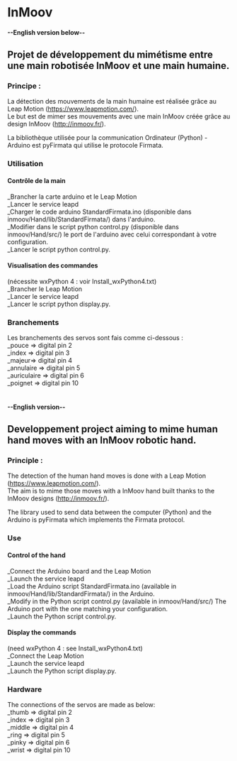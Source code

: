 # InMoov

#### --English version below--
## Projet de développement du mimétisme entre une main robotisée InMoov et une main humaine.

### Principe :
La détection des mouvements de la main humaine est réalisée grâce au Leap Motion (https://www.leapmotion.com/). <br />
Le but est de mimer ses mouvements avec une main InMoov créée grâce au design InMoov (http://inmoov.fr/).

La bibliothèque utilisée pour la communication Ordinateur (Python) - Arduino est pyFirmata qui utilise le protocole Firmata.

### Utilisation
#### Contrôle de la main
  _Brancher la carte arduino et le Leap Motion<br />
  _Lancer le service leapd<br />
  _Charger le code arduino StandardFirmata.ino (disponible dans inmoov/Hand/lib/StandardFirmata/) dans l'arduino.<br />
  _Modifier dans le script python control.py  (disponible dans inmoov/Hand/src/) le port de l'arduino avec celui correspondant à votre configuration.<br />
  _Lancer le script python control.py.
  
#### Visualisation des commandes 
(nécessite wxPython 4 : voir Install_wxPython4.txt)<br />
  _Brancher le Leap Motion<br />
  _Lancer le service leapd<br />
  _Lancer le script python display.py.

### Branchements
Les branchements des servos sont fais comme ci-dessous : <br />
    _pouce => digital pin 2 <br />
    _index => digital pin 3 <br />
    _majeur=> digital pin 4 <br />
    _annulaire => digital pin 5 <br />
    _auriculaire => digital pin 6 <br />
    _poignet => digital pin 10 <br /> <br />

#### --English version--
## Developpement project aiming to mime human hand moves with an InMoov robotic hand.

### Principle :
The detection of the human hand moves is done with a Leap Motion (https://www.leapmotion.com/). <br />
The aim is to mime those moves with a InMoov hand built thanks to the InMoov designs (http://inmoov.fr/).

The library used to send data between the computer (Python) and the Arduino is pyFirmata which implements the Firmata protocol.

### Use
#### Control of the hand
  _Connect the Arduino board and the Leap Motion<br />
  _Launch the service leapd<br />
  _Load the Arduino script StandardFirmata.ino (available in inmoov/Hand/lib/StandardFirmata/) in the Arduino.<br />
  _Modify in the Python script control.py  (available in inmoov/Hand/src/) The Arduino port with the one matching your configuration.<br />
  _Launch the Python script control.py.
  
#### Display the commands
(need wxPython 4 : see Install_wxPython4.txt)<br />
  _Connect the Leap Motion<br />
  _Launch the service leapd<br />
  _Launch the Python script display.py.
  
### Hardware
The connections of the servos are made as below: <br />
    _thumb => digital pin 2 <br />
    _index => digital pin 3 <br />
    _middle => digital pin 4 <br />
    _ring => digital pin 5 <br />
    _pinky => digital pin 6 <br />
    _wrist => digital pin 10 
